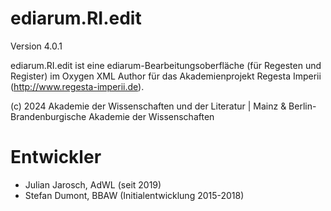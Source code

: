 # ediarum.RI.edit

Version 4.0.1

ediarum.RI.edit ist eine ediarum-Bearbeitungsoberfläche (für Regesten und Register) im Oxygen XML Author für das Akademienprojekt Regesta Imperii (http://www.regesta-imperii.de).

(c) 2024 Akademie der Wissenschaften und der Literatur | Mainz & Berlin-Brandenburgische Akademie der Wissenschaften 

# Entwickler 

* Julian Jarosch, AdWL (seit 2019)
* Stefan Dumont, BBAW (Initialentwicklung 2015-2018)
